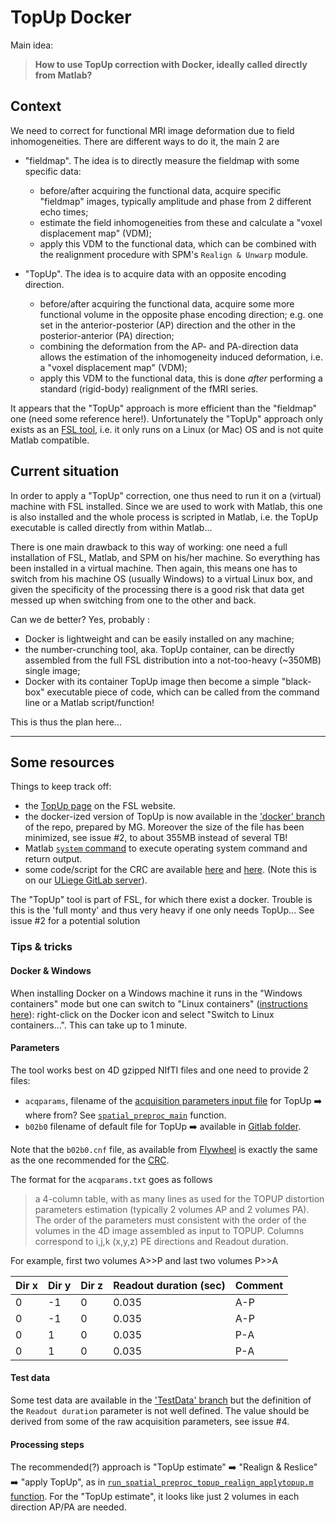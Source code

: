 # TopUp Docker

Main idea: 
> **How to use TopUp correction with Docker, ideally called directly from Matlab?**

## Context

We need to correct for functional MRI image deformation due to field inhomogeneities. There are different ways to do it, the main 2 are

- "fieldmap". The idea is to directly measure the fieldmap with some specific data:

  - before/after acquiring the functional data, acquire specific "fieldmap" images, typically amplitude and phase from 2 different echo times; 
  - estimate the field inhomogeneities from these and calculate a "voxel displacement map" (VDM);
  - apply this VDM to the functional data, which can be combined with the realignment procedure with SPM's `Realign & Unwarp` module.
- "TopUp". The idea is to acquire data with an opposite encoding direction.
  - before/after acquiring the functional data, acquire some more functional volume in the opposite phase encoding direction; e.g. one set in the anterior-posterior (AP) direction and the other in the posterior-anterior (PA) direction;
  - combining the deformation from the AP- and PA-direction data allows the estimation of the inhomogeneity induced deformation, i.e.  a "voxel displacement map" (VDM);
  - apply this VDM to the functional data, this is done *after* performing a standard (rigid-body) realignment of the fMRI series.

It appears that the "TopUp" approach is more efficient than the "fieldmap" one (need some reference here!). Unfortunately the "TopUp" approach only exists as an [FSL tool](https://fsl.fmrib.ox.ac.uk/fsl/fslwiki/FSL), i.e. it only runs on a Linux (or Mac) OS and is not quite Matlab compatible.

## Current situation

In order to apply a "TopUp" correction, one thus need to run it on a (virtual) machine with FSL installed. Since we are used to work with Matlab, this one is also installed and the whole process is scripted in Matlab, i.e. the TopUp executable is called directly from within Matlab...

There is one main drawback to this way of working: one need a full installation of FSL, Matlab, and SPM on his/her machine. So everything has been installed in a virtual machine. Then again, this means one has to switch from his machine OS (usually Windows) to a virtual Linux box, and given the specificity of the processing there is a good risk that  data get messed up when switching from one to the other and back.

Can we de better? Yes, probably : 

- Docker is lightweight and can be easily installed on any machine;
- the number-crunching tool, aka. TopUp container, can be directly assembled from the full FSL distribution into a not-too-heavy (~350MB) single image;
- Docker with its container TopUp image then become a simple "black-box" executable piece of code, which can be called from the command line or a Matlab script/function!

This is thus the plan here...

---

## Some resources

Things to keep track off:

- the [TopUp page](https://fsl.fmrib.ox.ac.uk/fsl/docs/#/diffusion/topup/index) on the FSL website.
- the docker-ized version of TopUp is now available in the ['docker' branch](https://gitlab.uliege.be/CyclotronResearchCentre/Methods/topup_docker/tree/docker) of the repo, prepared by MG. Moreover the size of the file has been minimized, see issue #2, to about 355MB instead of several TB!
- Matlab [`system` command](https://nl.mathworks.com/help/matlab/ref/system.html) to execute operating system command and return output.
- some code/script for the CRC are available [here](https://gitlab.uliege.be/CyclotronResearchCentre/LocalResources/Pipelines/mri/EpiSpatPreproc/blob/master/sandpit/run_spatial_preproc_topup_realign_applytopup.m) and [here](https://gitlab.uliege.be/CyclotronResearchCentre/LocalResources/Pipelines/mri/EpiSpatPreproc/blob/master/common/preproc_distcorr_topup_estimate.m). (Note this is on our [ULiege GitLab server](https://gitlab.uliege.be/)).

The "TopUp" tool is part of FSL, for which there exist a docker. Trouble is this is the 'full monty' and thus very heavy if one only needs TopUp... See issue #2 for a potential solution

### Tips & tricks

#### Docker & Windows
When installing Docker on a Windows machine it runs in the "Windows containers" mode but one can switch to "Linux containers" ([instructions here](https://docs.docker.com/docker-for-windows/#switch-between-windows-and-linux-containers)): right-click on the Docker icon and select "Switch to Linux containers...". This can take up to 1 minute.

#### Parameters

The tool works best on 4D gzipped NIfTI files and one need to provide 2 files:

- `acqparams`, filename of the [acquisition parameters input file](https://fsl.fmrib.ox.ac.uk/fsl/fslwiki/topup/TopupUsersGuide#A--datain) for TopUp :arrow_right: where from? See [`spatial_preproc_main`](https://gitlab.uliege.be/CyclotronResearchCentre/LocalResources/Pipelines/mri/EpiSpatPreproc/blob/master/sandpit/spatial_preproc_main.m) function.
- `b02b0` filename of default file for TopUp :arrow_right: available in [Gitlab folder](https://gitlab.uliege.be/CyclotronResearchCentre/LocalResources/Pipelines/mri/EpiSpatPreproc/blob/master/common/b02b0.cnf). 

Note that the `b02b0.cnf` file, as available from  [Flywheel](https://github.com/flywheel-apps/fsl-topup/blob/master/b02b0.cnf) is exactly the same as the one recommended for the [CRC](https://gitlab.uliege.be/CyclotronResearchCentre/LocalResources/Pipelines/mri/EpiSpatPreproc/blob/master/common/b02b0.cnf).


The format for the `acqparams.txt` goes as follows

> a 4-column table, with as many lines as used for the TOPUP distortion parameters estimation (typically 2 volumes AP and 2 volumes PA). The order of the parameters must consistent with the order of the volumes in the 4D image assembled as input to TOPUP.
> Columns correspond to i,j,k (x,y,z) PE directions and Readout duration.

For example, first two volumes A>>P and last two volumes P>>A

| Dir x | Dir y | Dir  z | Readout duration (sec) | Comment |
| ----- | ----- | ------ | ---------------- | ------- |
| 0     | -1    | 0      | 0.035            | A-P |
| 0     | -1    | 0      | 0.035            | A-P |
| 0     | 1    | 0      | 0.035            | P-A |
| 0     | 1    | 0      | 0.035            | P-A |

#### Test data

Some test data are available in the ['TestData' branch](https://gitlab.uliege.be/CyclotronResearchCentre/Methods/topup_docker/tree/TestData) but the definition of the `Readout duration` parameter is not well defined. The value should be derived from some of the raw acquisition parameters, see issue #4.

#### Processing steps

The recommended(?) approach is "TopUp estimate" :arrow_right: "Realign & Reslice" :arrow_right: "apply TopUp", as in [`run_spatial_preproc_topup_realign_applytopup.m` function](https://gitlab.uliege.be/CyclotronResearchCentre/LocalResources/Pipelines/mri/EpiSpatPreproc/blob/master/sandpit/run_spatial_preproc_topup_realign_applytopup.m). For the "TopUp estimate", it looks like just 2 volumes in each direction AP/PA are needed.

